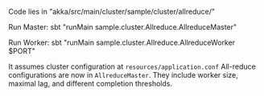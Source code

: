 Code lies in "akka/src/main/cluster/sample/cluster/allreduce/"

Run Master: sbt "runMain sample.cluster.Allreduce.AllreduceMaster"

Run Worker: sbt "runMain sample.cluster.Allreduce.AllreduceWorker $PORT"

It assumes cluster configuration at `resources/application.conf`
All-reduce configurations are now in `AllreduceMaster`. They include worker size, maximal lag, and different completion thresholds.

